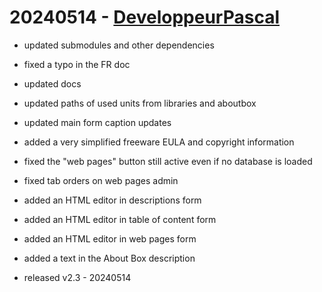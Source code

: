 # 20240514 - [DeveloppeurPascal](https://github.com/DeveloppeurPascal)

* updated submodules and other dependencies
* fixed a typo in the FR doc
* updated docs
* updated paths of used units from libraries and aboutbox
* updated main form caption updates
* added a very simplified freeware EULA and copyright information
* fixed the "web pages" button still active even if no database is loaded
* fixed tab orders on web pages admin
* added an HTML editor in descriptions form
* added an HTML editor in table of content form
* added an HTML editor in web pages form
* added a text in the About Box description

* released v2.3 - 20240514
